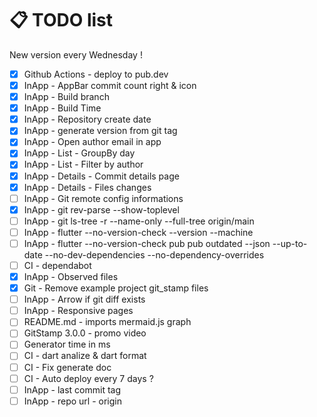 # 📋 TODO list

New version every Wednesday !

- [x] Github Actions - deploy to pub.dev
- [x] InApp - AppBar commit count right & icon
- [x] InApp - Build branch
- [x] InApp - Build Time
- [x] InApp - Repository create date
- [x] InApp - generate version from git tag
- [x] InApp - Open author email in app
- [x] InApp - List - GroupBy day
- [x] InApp - List - Filter by author
- [x] InApp - Details - Commit details page
- [x] InApp - Details - Files changes
- [ ] InApp - Git remote config informations
- [x] InApp - git rev-parse --show-toplevel
- [ ] InApp - git ls-tree -r --name-only --full-tree origin/main
- [ ] InApp - flutter --no-version-check --version --machine
- [ ] InApp - flutter --no-version-check pub pub outdated --json --up-to-date --no-dev-dependencies --no-dependency-overrides
- [ ] CI - dependabot
- [x] InApp - Observed files
- [x] Git - Remove example project git_stamp files
- [ ] InApp - Arrow if git diff exists
- [ ] InApp - Responsive pages
- [ ] README.md - imports mermaid.js graph
- [ ] GitStamp 3.0.0 - promo video
- [ ] Generator time in ms
- [ ] CI - dart analize & dart format
- [ ] CI - Fix generate doc
- [ ] CI - Auto deploy every 7 days ?
- [ ] InApp - last commit tag
- [ ] InApp - repo url - origin
